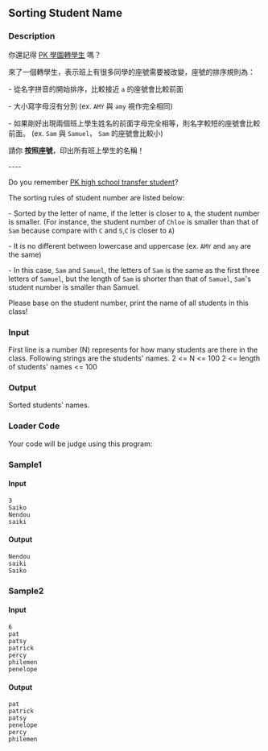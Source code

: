 Sorting Student Name
--------------------

### Description

<div>

你還記得 [PK 學園轉學生](https://ckj.imslab.org/#/problems/QJd9kELj6SEL)
嗎？

來了一個轉學生，表示班上有很多同學的座號需要被改變，座號的排序規則為：

\- 從名字拼音的開始排序，比較接近 `a` 的座號會比較前面

\- 大小寫字母沒有分別 (ex. `AMY` 與 `amy` 視作完全相同)

\-
如果剛好出現兩個班上學生姓名的前面字母完全相等，則名字較短的座號會比較前面。
(ex. `Sam` 與 `Samuel`， `Sam` 的座號會比較小)

請你 **按照座號**，印出所有班上學生的名稱！

\-\-\--

Do you remember [PK high school transfer
student](https://ckj.imslab.org/#/problems/QJd9kELj6SEL)?

The sorting rules of student number are listed below:

\- Sorted by the letter of name, if the letter is closer to `A`, the
student number is smaller. (For instance, the student number of `Chloe`
is smaller than that of `Sam` because compare with `C` and `S`,`C` is
closer to `A`)

\- It is no different between lowercase and uppercase (ex. `AMY` and
`amy` are the same)

\- In this case, `Sam` and `Samuel`, the letters of `Sam` is the same as
the first three letters of `Samuel`, but the length of `Sam` is shorter
than that of `Samuel`, `Sam`\'s student number is smaller than Samuel.

Please base on the student number, print the name of all students in
this class!

</div>

### Input

First line is a number (N) represents for how many students are there in
the class. Following strings are the students\' names. 2 \<= N \<= 100 2
\<= length of students\' names \<= 100

### Output

Sorted students\' names.

### Loader Code

<div>

Your code will be judge using this program:

</div>

<div>

### Sample1

#### Input

    3
    Saiko
    Nendou
    saiki

#### Output

    Nendou
    saiki
    Saiko

</div>

<div>

### Sample2

#### Input

    6
    pat
    patsy
    patrick
    percy
    philemen
    penelope

#### Output

    pat
    patrick
    patsy
    penelope
    percy
    philemen

</div>
